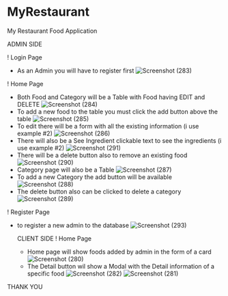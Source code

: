 # MyRestaurant
My Restaurant Food Application

ADMIN SIDE

! Login Page
- As an Admin you will have to register first
  ![Screenshot (283)](https://github.com/Ronaldosp/MyRestaurant/assets/141498022/61e47020-86c9-4e50-9af7-28445c666c84)

! Home Page
- Both Food and Category will be a Table with Food having EDIT and DELETE
  ![Screenshot (284)](https://github.com/Ronaldosp/MyRestaurant/assets/141498022/a03de6ec-dc45-4fbf-9cea-20e2ebfea3fa)
- To add a new food to the table you must click the add button above the table
  ![Screenshot (285)](https://github.com/Ronaldosp/MyRestaurant/assets/141498022/6eca8c96-8e9d-4b82-a132-9bde504de45c)
- To edit there will be a form with all the existing information (i use example #2)
  ![Screenshot (286)](https://github.com/Ronaldosp/MyRestaurant/assets/141498022/bf7159f5-598b-417c-a9c3-4fc6d891b02c)
- There will also be a See Ingredient clickable text to see the ingredients (i use example #2)
  ![Screenshot (291)](https://github.com/Ronaldosp/MyRestaurant/assets/141498022/3982e51d-145c-418d-aa87-a5f023aef52e)
- There will be a delete button also to remove an existing food
  ![Screenshot (290)](https://github.com/Ronaldosp/MyRestaurant/assets/141498022/e9826faf-f539-4ce9-9d23-4d0f62206857)
- Category page will also be a Table
  ![Screenshot (287)](https://github.com/Ronaldosp/MyRestaurant/assets/141498022/182550cc-f8db-4868-a017-0d4ec89623ed)
- To add a new Category the add button will be available
  ![Screenshot (288)](https://github.com/Ronaldosp/MyRestaurant/assets/141498022/1b34ca16-0830-4818-81f6-f376406fc523)
- The delete button also can be clicked to delete a category
  ![Screenshot (289)](https://github.com/Ronaldosp/MyRestaurant/assets/141498022/7782dba2-a806-4e91-a6cf-0ea2809cb462)


! Register Page
- to register a new admin to the database
  ![Screenshot (293)](https://github.com/Ronaldosp/MyRestaurant/assets/141498022/6cffcfd7-708c-42ca-96e5-91fb3a916662)


  CLIENT SIDE
! Home Page
  - Home page will show foods added by admin in the form of a card
  ![Screenshot (280)](https://github.com/Ronaldosp/MyRestaurant/assets/141498022/ee02f18a-013a-44e6-8b65-7dc6df3da39d)
  - The Detail button wil show a Modal with the Detail information of a specific food
    ![Screenshot (282)](https://github.com/Ronaldosp/MyRestaurant/assets/141498022/dc226ea4-fc39-4053-8c48-b5d73dfabc55)
    ![Screenshot (281)](https://github.com/Ronaldosp/MyRestaurant/assets/141498022/49d62057-9fde-43d9-896d-28d34a5fcdff)

THANK YOU








